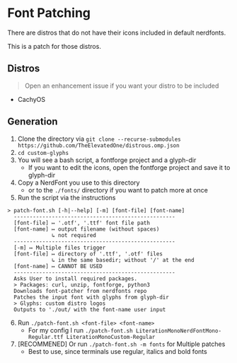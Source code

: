 # Font Patching

There are distros that do not have their icons included in default nerdfonts.

This is a patch for those distros.

## Distros

> Open an enhancement issue if you want your distro to be included

- CachyOS

## Generation

1. Clone the directory via `git clone --recurse-submodules https://github.com/TheElevatedOne/distrous.omp.json`
2. `cd custom-glyphs`
3. You will see a bash script, a fontforge project and a glyph-dir
    - If you want to edit the icons, open the fontforge project and save it to glyph-dir
4. Copy a NerdFont you use to this directory
    - or to the `./fonts/` directory if you want to patch more at once
5. Run the script via the instructions

```
> patch-font.sh [-h|--help] [-m] [font-file] [font-name]
  ---------------------------------------------------
  [font-file] ↦ '.otf', '.ttf' font file path
  [font-name] ↦ output filename (without spaces)
              ↳ not required
  ---------------------------------------------------
  [-m] ↦ Multiple files trigger
  [font-file] ↦ directory of '.ttf', '.otf' files
              ↳ in the same basedir; without '/' at the end
  [font-name] ↦ CANNOT BE USED
  ---------------------------------------------------
  Asks User to install required packages.
  > Packages: curl, unzip, fontforge, python3
  Downloads font-patcher from nerdfonts repo
  Patches the input font with glyphs from glyph-dir
  > Glyphs: custom distro logos
  Outputs to './out/ with the font-name user input
```

6. Run `./patch-font.sh <font-file> <font-name>`
    - For my config I run `./patch-font.sh LiterationMonoNerdFontMono-Regular.ttf LiterationMonoCustom-Regular`
7. [RECOMMENED] Or run `./patch-font.sh -m fonts` for Multiple patches
    - Best to use, since terminals use regular, italics and bold fonts
